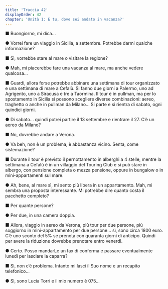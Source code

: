 ```yaml
---
title: 'Traccia 42'
displayOrder: 42
chapter: 'Unità 1: E tu, dove sei andato in vacanza?'
---
```


■ Buongiorno, mi dica...

● Vorrei fare un viaggio in Sicilia, a settembre. Potrebbe darmi qualche informazione?

■ Sì, vorrebbe stare al mare o visitare la regione?

● Mah, mi piacerebbe fare una vacanza al mare, ma anche vedere qualcosa...

■ Guardi, allora forse potrebbe abbinare una settimana di tour organizzato e una settimana di mare a Cefalù. Si fanno due giorni a Palermo, uno ad Agrigento, uno a Siracusa e tre a Taormina. Il tour è in pullman, ma per lo spostamento in Sicilia si possono scegliere diverse combinazioni: aereo, traghetto o anche in pullman da Milano... Si parte e si rientra di sabato, ogni quindici giorni.

● Di sabato... quindi potrei partire il 13 settembre e rientrare il 27. C’è un aereo da Milano?

■ No, dovrebbe andare a Verona.

● Va beh, non è un problema, è abbastanza vicino. Senta, come sistemazione?

■ Durante il tour è previsto il pernottamento in alberghi a 4 stelle, mentre la settimana a Cefalù è in un villaggio del Touring Club e si può stare in albergo, con pensione completa o mezza pensione, oppure in bungalow o in mini-appartamenti sul mare.

● Ah, bene, al mare sì, mi sento più libera in un appartamento. Mah, mi sembra una proposta interessante. Mi potrebbe dire quanto costa il pacchetto completo?

■ Per quante persone?

● Per due, in una camera doppia.

■ Allora, viaggio in aereo da Verona, più tour per due persone, più soggiorno in mini-appartamento per due persone... sì, sono circa 1800 euro. C’è uno sconto del 5% se prenota con quaranta giorni di anticipo. Quindi per avere la riduzione dovrebbe prenotare entro venerdì.

● Certo. Posso mandarLe un fax di conferma e passare eventualmente lunedì per lasciare la caparra?

■ Sì, non c’è problema. Intanto mi lasci il Suo nome e un recapito telefonico...

● Sì, sono Lucia Torri e il mio numero è 075...
